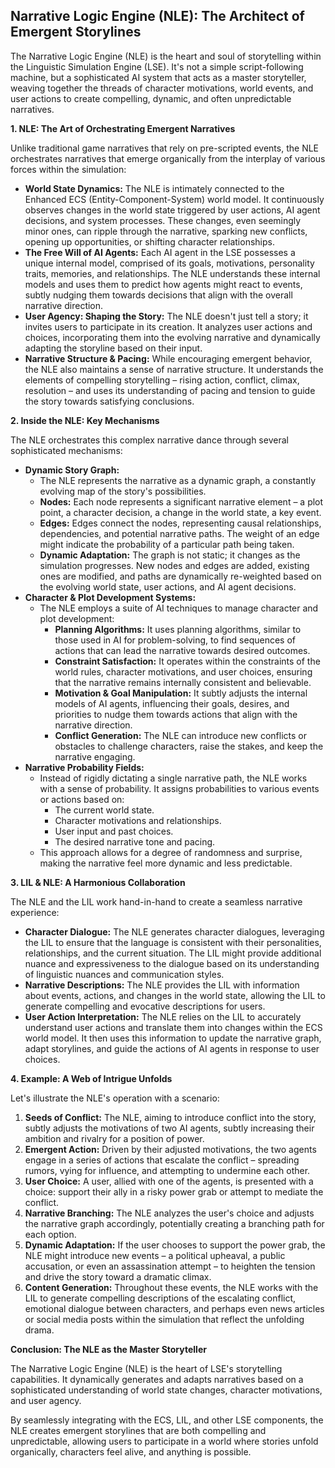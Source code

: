## Narrative Logic Engine (NLE): The Architect of Emergent Storylines

The Narrative Logic Engine (NLE) is the heart and soul of storytelling within the Linguistic Simulation Engine (LSE). It's not a simple script-following machine, but a sophisticated AI system that acts as a master storyteller, weaving together the threads of character motivations, world events, and user actions to create compelling, dynamic, and often unpredictable narratives.

**1. NLE: The Art of Orchestrating Emergent Narratives**

Unlike traditional game narratives that rely on pre-scripted events, the NLE orchestrates narratives that emerge organically from the interplay of various forces within the simulation:

- **World State Dynamics:** The NLE is intimately connected to the Enhanced ECS (Entity-Component-System) world model. It continuously observes changes in the world state triggered by user actions, AI agent decisions, and system processes. These changes, even seemingly minor ones, can ripple through the narrative, sparking new conflicts, opening up opportunities, or shifting character relationships.
- **The Free Will of AI Agents:** Each AI agent in the LSE possesses a unique internal model, comprised of its goals, motivations, personality traits, memories, and relationships. The NLE understands these internal models and uses them to predict how agents might react to events, subtly nudging them towards decisions that align with the overall narrative direction.
- **User Agency: Shaping the Story:** The NLE doesn't just tell a story; it invites users to participate in its creation. It analyzes user actions and choices, incorporating them into the evolving narrative and dynamically adapting the storyline based on their input.
- **Narrative Structure & Pacing:** While encouraging emergent behavior, the NLE also maintains a sense of narrative structure. It understands the elements of compelling storytelling – rising action, conflict, climax, resolution – and uses its understanding of pacing and tension to guide the story towards satisfying conclusions.

**2. Inside the NLE: Key Mechanisms**

The NLE orchestrates this complex narrative dance through several sophisticated mechanisms:

- **Dynamic Story Graph:**
  - The NLE represents the narrative as a dynamic graph, a constantly evolving map of the story's possibilities.
  - **Nodes:** Each node represents a significant narrative element – a plot point, a character decision, a change in the world state, a key event.
  - **Edges:** Edges connect the nodes, representing causal relationships, dependencies, and potential narrative paths. The weight of an edge might indicate the probability of a particular path being taken.
  - **Dynamic Adaptation:** The graph is not static; it changes as the simulation progresses. New nodes and edges are added, existing ones are modified, and paths are dynamically re-weighted based on the evolving world state, user actions, and AI agent decisions.
- **Character & Plot Development Systems:**
  - The NLE employs a suite of AI techniques to manage character and plot development:
    - **Planning Algorithms:** It uses planning algorithms, similar to those used in AI for problem-solving, to find sequences of actions that can lead the narrative towards desired outcomes.
    - **Constraint Satisfaction:** It operates within the constraints of the world rules, character motivations, and user choices, ensuring that the narrative remains internally consistent and believable.
    - **Motivation & Goal Manipulation:** It subtly adjusts the internal models of AI agents, influencing their goals, desires, and priorities to nudge them towards actions that align with the narrative direction.
    - **Conflict Generation:** The NLE can introduce new conflicts or obstacles to challenge characters, raise the stakes, and keep the narrative engaging.
- **Narrative Probability Fields:**
  - Instead of rigidly dictating a single narrative path, the NLE works with a sense of probability. It assigns probabilities to various events or actions based on:
    - The current world state.
    - Character motivations and relationships.
    - User input and past choices.
    - The desired narrative tone and pacing.
  - This approach allows for a degree of randomness and surprise, making the narrative feel more dynamic and less predictable.

**3. LIL & NLE: A Harmonious Collaboration**

The NLE and the LIL work hand-in-hand to create a seamless narrative experience:

- **Character Dialogue:** The NLE generates character dialogues, leveraging the LIL to ensure that the language is consistent with their personalities, relationships, and the current situation. The LIL might provide additional nuance and expressiveness to the dialogue based on its understanding of linguistic nuances and communication styles.
- **Narrative Descriptions:** The NLE provides the LIL with information about events, actions, and changes in the world state, allowing the LIL to generate compelling and evocative descriptions for users.
- **User Action Interpretation:** The NLE relies on the LIL to accurately understand user actions and translate them into changes within the ECS world model. It then uses this information to update the narrative graph, adapt storylines, and guide the actions of AI agents in response to user choices.

**4. Example: A Web of Intrigue Unfolds**

Let's illustrate the NLE's operation with a scenario:

1. **Seeds of Conflict:** The NLE, aiming to introduce conflict into the story, subtly adjusts the motivations of two AI agents, subtly increasing their ambition and rivalry for a position of power.
2. **Emergent Action:** Driven by their adjusted motivations, the two agents engage in a series of actions that escalate the conflict – spreading rumors, vying for influence, and attempting to undermine each other.
3. **User Choice:** A user, allied with one of the agents, is presented with a choice: support their ally in a risky power grab or attempt to mediate the conflict.
4. **Narrative Branching:** The NLE analyzes the user's choice and adjusts the narrative graph accordingly, potentially creating a branching path for each option.
5. **Dynamic Adaptation:** If the user chooses to support the power grab, the NLE might introduce new events – a political upheaval, a public accusation, or even an assassination attempt – to heighten the tension and drive the story toward a dramatic climax.
6. **Content Generation:** Throughout these events, the NLE works with the LIL to generate compelling descriptions of the escalating conflict, emotional dialogue between characters, and perhaps even news articles or social media posts within the simulation that reflect the unfolding drama.

**Conclusion: The NLE as the Master Storyteller**

The Narrative Logic Engine (NLE) is the heart of LSE's storytelling capabilities. It dynamically generates and adapts narratives based on a sophisticated understanding of world state changes, character motivations, and user agency.

By seamlessly integrating with the ECS, LIL, and other LSE components, the NLE creates emergent storylines that are both compelling and unpredictable, allowing users to participate in a world where stories unfold organically, characters feel alive, and anything is possible.
